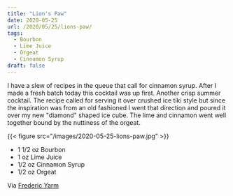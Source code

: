 ```yaml
---
title: "Lion's Paw"
date: 2020-05-25
url: /2020/05/25/lions-paw/
tags:
  - Bourbon
  - Lime Juice
  - Orgeat
  - Cinnamon Syrup
draft: false
---
```


I have a slew of recipes in the queue that call for cinnamon syrup. After I made a fresh batch today this cocktail was up first. Another crisp summer cocktail. The recipe called for serving it over crushed ice tiki style but since the inspiration was from an old fashioned I went that direction and poured it over my new "diamond" shaped ice cube. The lime and cinnamon went well together bound by the nuttiness of the orgeat.

{{< figure src="/images/2020-05-25-lions-paw.jpg" >}}

* 1 1/2 oz Bourbon
* 1 oz Lime Juice
* 1/2 oz Cinnamon Syrup
* 1/2 oz Orgeat

Via [Frederic Yarm](http://cocktailvirgin.blogspot.com/2019/02/lions-paw.html)
